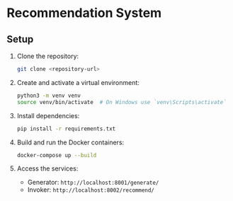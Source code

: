 # Recommendation System

## Setup

1. Clone the repository:
   ```bash
   git clone <repository-url>
   ```

2. Create and activate a virtual environment:
   ```bash
   python3 -m venv venv
   source venv/bin/activate  # On Windows use `venv\Scripts\activate`
   ```

3. Install dependencies:
   ```bash
   pip install -r requirements.txt
   ```

4. Build and run the Docker containers:
   ```bash
   docker-compose up --build
   ```

5. Access the services:
   - Generator: `http://localhost:8001/generate/`
   - Invoker: `http://localhost:8002/recommend/`
